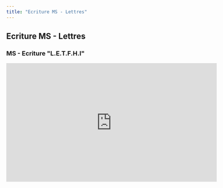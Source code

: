 ```yaml
---
title: "Ecriture MS - Lettres"
---
```


## Ecriture MS - Lettres


### MS - Ecriture "L.E.T.F.H.I"
<iframe width="560" height="315" src="https://www.youtube.com/embed/8htF6xZcHN0" frameborder="0" allow="accelerometer; autoplay; encrypted-media; gyroscope; picture-in-picture" allowfullscreen></iframe>



